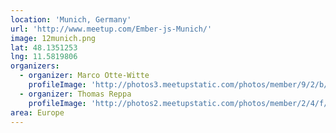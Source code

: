 ```yaml
---
location: 'Munich, Germany'
url: 'http://www.meetup.com/Ember-js-Munich/'
image: 12munich.png
lat: 48.1351253
lng: 11.5819806
organizers:
  - organizer: Marco Otte-Witte
    profileImage: 'http://photos3.meetupstatic.com/photos/member/9/2/b/a/thumb_181417562.jpeg'
  - organizer: Thomas Reppa
    profileImage: 'http://photos2.meetupstatic.com/photos/member/2/4/f/6/thumb_93189462.jpeg'
area: Europe
---
```


